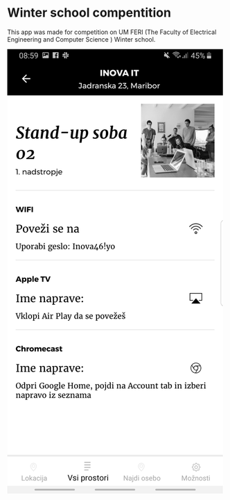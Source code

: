# Winter school compentition 

This app was made for competition on UM FERI (The Faculty of Electrical Engineering and Computer Science ) Winter school. 

![alt screen](https://github.com/joze1239/zs_2019_beacons_app/blob/master/screens/Screenshot_20190716-085931_Zimska%20ola.jpg?raw=true)

